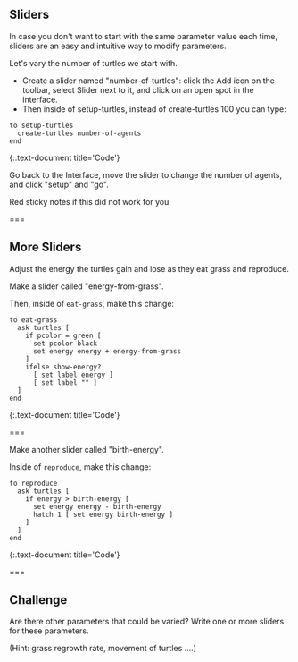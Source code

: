 ---
---

## Sliders

In case you don't want to start with the same parameter value each time, sliders are an easy and intuitive way to modify parameters.

Let's vary the number of turtles we start with.

- Create a slider named "number-of-turtles": click the Add icon on the toolbar, select Slider next to it, and click on an open spot in the interface. 
- Then inside of setup-turtles, instead of create-turtles 100 you can type: 

~~~
to setup-turtles
  create-turtles number-of-agents
end
~~~
{:.text-document title='Code'}

Go back to the Interface, move the slider to change the number of agents, and click "setup" and "go".

Red sticky notes if this did not work for you.

===

## More Sliders

Adjust the energy the turtles gain and lose as they eat grass and reproduce.

Make a slider called "energy-from-grass". 

Then, inside of `eat-grass`, make this change: 

~~~
to eat-grass
  ask turtles [
    if pcolor = green [
      set pcolor black
      set energy energy + energy-from-grass
    ]
    ifelse show-energy?
      [ set label energy ]
      [ set label "" ]
  ]
end
~~~
{:.text-document title='Code'}

===

Make another slider called "birth-energy". 

Inside of `reproduce`, make this change: 

~~~
to reproduce
  ask turtles [
    if energy > birth-energy [
      set energy energy - birth-energy
      hatch 1 [ set energy birth-energy ]
    ]
  ]
end
~~~
{:.text-document title='Code'}

===

## Challenge

Are there other parameters that could be varied? Write one or more sliders for these parameters.

(Hint: grass regrowth rate, movement of turtles ....)
